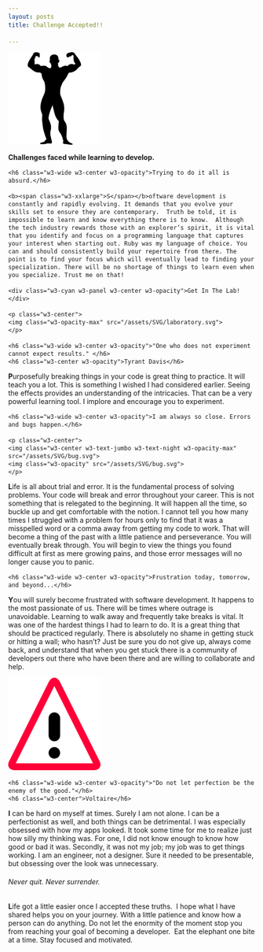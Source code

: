 ```yaml
---
layout: posts
title: Challenge Accepted!!

---
```

<!-- ![muscle-man](/assets/SVG/muscular-man-flexing-silhouette.svg){:class="w3-responsive w3-mobile center w3-padding-large w3-opacity"} -->
<p class="w3-center w3-padding-large">
<img class="w3-opacity" src="/assets/SVG/muscular-man-flexing-silhouette.svg">
</p>
<p class="w3-center w3-wide w3-opacity-max w3-large"><b>Challenges faced while learning to develop.</b></p>
<div class="w3-row-padding">


  <div class="w3-half">


    <h6 class="w3-wide w3-center w3-opacity">Trying to do it all is absurd.</h6>

    <b><span class="w3-xxlarge">S</span></b>oftware development is constantly and rapidly evolving. It demands that you evolve your skills set to ensure they are contemporary.  Truth be told, it is impossible to learn and know everything there is to know.  Although the tech industry rewards those with an explorer’s spirit, it is vital that you identify and focus on a programming language that captures your interest when starting out. Ruby was my language of choice. You can and should consistently build your repertoire from there. The point is to find your focus which will eventually lead to finding your specialization. There will be no shortage of things to learn even when you specialize. Trust me on that!

    <div class="w3-cyan w3-panel w3-center w3-opacity">Get In The Lab!</div>

    <p class="w3-center">
    <img class="w3-opacity-max" src="/assets/SVG/laboratory.svg">
    </p>

    <h6 class="w3-wide w3-center w3-opacity">"One who does not experiment cannot expect results." </h6>
    <h6 class="w3-center w3-opacity">Tyrant Davis</h6>

  <p>
    <b><span class="w3-xxlarge">P</span></b>urposefully breaking things in your code is great thing to practice. It will teach you a lot. This is something I wished I had considered earlier. Seeing the effects provides an understanding of the intricacies. That can be a very powerful learning tool. I implore and encourage you to experiment.
  </p>

    <h6 class="w3-wide w3-center w3-opacity">I am always so close. Errors and bugs happen.</h6>

    <p class="w3-center">
    <img class="w3-center w3-text-jumbo w3-text-night w3-opacity-max" src="/assets/SVG/bug.svg">
    <img class="w3-opacity" src="/assets/SVG/bug.svg">
    </p>
  <p>
    <b><span class="w3-xxlarge">L</span></b>ife is all about trial and error. It is the fundamental process of solving problems. Your code will break and error throughout your career. This is not something that is relegated to the beginning. It will happen all the time, so buckle up and get comfortable with the notion. I cannot tell you how many times I struggled with a problem for hours only to find that it was a misspelled word or a comma away from getting my code to work. That will become a thing of the past with a little patience and perseverance. You will eventually break through. You will begin to view the things you found difficult at first as mere growing pains, and those error messages will no longer cause you to panic. 
  </p>
  </div>

  <div class="w3-half">

    <h6 class="w3-wide w3-center w3-opacity">Frustration today, tomorrow, and beyond...</h6>

  <p>
    <b><span class="w3-xxlarge">Y</span></b>ou will surely become frustrated with software development. It happens to the most passionate of us. There will be times where outrage is unavoidable. Learning to walk away and frequently take breaks is vital. It was one of the hardest things I had to learn to do. It is a great thing that should be practiced regularly. There is absolutely no shame in getting stuck or hitting a wall; who hasn’t? Just be sure you do not give up, always come back, and understand that when you get stuck there is a community of developers out there who have been there and are willing to collaborate and help.
  </p>

  <p class="w3-center">
  <img class="w3-opacity" src="/assets/SVG/warning.svg">
  </p>

    <h6 class="w3-wide w3-center w3-opacity">"Do not let perfection be the enemy of the good."</h6>
    <h6 class="w3-center">Voltaire</h6>
  <p>
    <b><span class="w3-xxlarge">I</span></b> can be hard on myself at times. Surely I am not alone. I can be a perfectionist as well, and both things can be detrimental. I was especially obsessed with how my apps looked. It took some time for me to realize just how silly my thinking was. For one, I did not know enough to know how good or bad it was. Secondly, it was not my job; my job was to get things working. I am an engineer, not a designer. Sure it needed to be presentable, but obsessing over the look was unnecessary.
  </p>

<h6 class="w3-wide w3-center w3-opacity">Never quit. Never surrender.</h6>

  <p>
    <b><span class="w3-xxlarge">L</span></b>ife got a little easier once I accepted these truths.  I hope what I have shared helps you on your journey. With a little patience and know how a person can do anything. Do not let the enormity of the moment stop you from reaching your goal of becoming a developer.  Eat the elephant one bite at a time. Stay focused and motivated.
  </p>
  </div>
</div>
